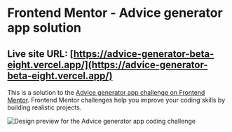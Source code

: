# Frontend Mentor - Advice generator app solution

## Live site URL: [https://advice-generator-beta-eight.vercel.app/](https://advice-generator-beta-eight.vercel.app/)

This is a solution to the [Advice generator app challenge on Frontend Mentor](https://www.frontendmentor.io/challenges/advice-generator-app-QdUG-13db). Frontend Mentor challenges help you improve your coding skills by building realistic projects.

![Design preview for the Advice generator app coding challenge](.public/design/desktop-preview.jpg)
